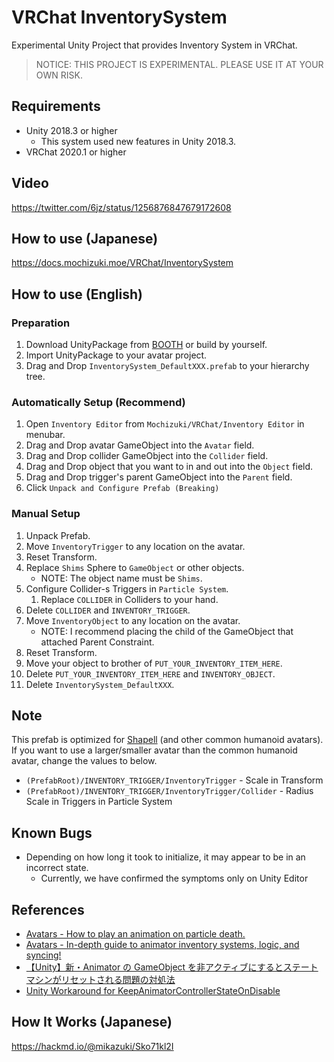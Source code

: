 # VRChat InventorySystem

Experimental Unity Project that provides Inventory System in VRChat.

> NOTICE: THIS PROJECT IS EXPERIMENTAL. PLEASE USE IT AT YOUR OWN RISK.

## Requirements

- Unity 2018.3 or higher
  - This system used new features in Unity 2018.3.
- VRChat 2020.1 or higher

## Video

https://twitter.com/6jz/status/1256876847679172608

## How to use (Japanese)

https://docs.mochizuki.moe/VRChat/InventorySystem

## How to use (English)

### Preparation

1. Download UnityPackage from [BOOTH](https://natsuneko.booth.pm/items/2041145) or build by yourself.
1. Import UnityPackage to your avatar project.
1. Drag and Drop `InventorySystem_DefaultXXX.prefab` to your hierarchy tree.

### Automatically Setup (Recommend)

1. Open `Inventory Editor` from `Mochizuki/VRChat/Inventory Editor` in menubar.
1. Drag and Drop avatar GameObject into the `Avatar` field.
1. Drag and Drop collider GameObject into the `Collider` field.
1. Drag and Drop object that you want to in and out into the `Object` field.
1. Drag and Drop trigger's parent GameObject into the `Parent` field.
1. Click `Unpack and Configure Prefab (Breaking)`

### Manual Setup

1. Unpack Prefab.
1. Move `InventoryTrigger` to any location on the avatar.
1. Reset Transform.
1. Replace `Shims` Sphere to `GameObject` or other objects.
   - NOTE: The object name must be `Shims`.
1. Configure Collider-s Triggers in `Particle System`.
   1. Replace `COLLIDER` in Colliders to your hand.
1. Delete `COLLIDER` and `INVENTORY_TRIGGER`.
1. Move `InventoryObject` to any location on the avatar.
   - NOTE: I recommend placing the child of the GameObject that attached Parent Constraint.
1. Reset Transform.
1. Move your object to brother of `PUT_YOUR_INVENTORY_ITEM_HERE`.
1. Delete `PUT_YOUR_INVENTORY_ITEM_HERE` and `INVENTORY_OBJECT`.
1. Delete `InventorySystem_DefaultXXX`.

## Note

This prefab is optimized for [Shapell](https://booth.pm/ja/items/1349366) (and other common humanoid avatars).  
If you want to use a larger/smaller avatar than the common humanoid avatar, change the values to below.

- `(PrefabRoot)/INVENTORY_TRIGGER/InventoryTrigger` - Scale in Transform
- `(PrefabRoot)/INVENTORY_TRIGGER/InventoryTrigger/Collider` - Radius Scale in Triggers in Particle System

## Known Bugs

- Depending on how long it took to initialize, it may appear to be in an incorrect state.
  - Currently, we have confirmed the symptoms only on Unity Editor

## References

- [Avatars - How to play an animation on particle death.](https://vrcat.club/threads/how-to-play-an-animation-on-particle-death.2993/)
- [Avatars - In-depth guide to animator inventory systems, logic, and syncing!](https://vrcat.club/threads/in-depth-guide-to-animator-inventory-systems-logic-and-syncing-w-unitypackage.2858/)
- [【Unity】新・Animator の GameObject を非アクティブにするとステートマシンがリセットされる問題の対処法](http://tsubakit1.hateblo.jp/entry/2018/10/04/233000)
- [Unity Workaround for KeepAnimatorControllerStateOnDisable](https://github.com/mika-sandbox/Unity-KeepAnimatorControllerStateOnDisable)

## How It Works (Japanese)

https://hackmd.io/@mikazuki/Sko71kl2I
